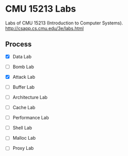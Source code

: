 # CMU 15213 Labs

Labs of CMU 15213 (Introduction to Computer Systems).
<http://csapp.cs.cmu.edu/3e/labs.html>

## Process

- [x] Data Lab
- [ ] Bomb Lab
- [x] Attack Lab
- [ ] Buffer Lab
- [ ] Architecture Lab
- [ ] Cache Lab
- [ ] Performance Lab
- [ ] Shell Lab
- [ ] Malloc Lab
- [ ] Proxy Lab

